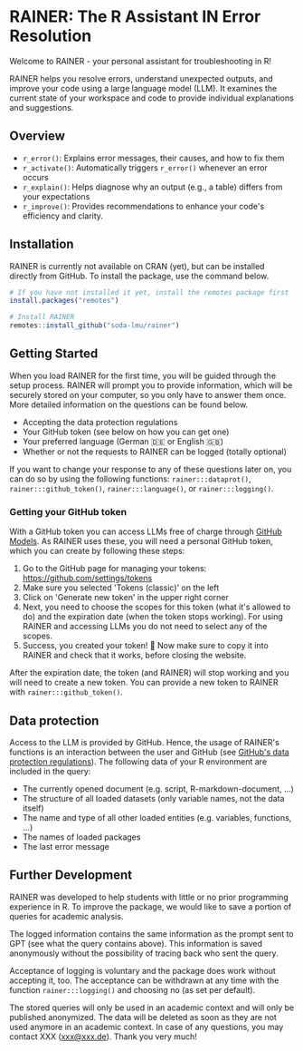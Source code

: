 # RAINER: The R Assistant IN Error Resolution 

Welcome to RAINER - your personal assistant for troubleshooting in R!

RAINER helps you resolve errors, understand unexpected outputs, and improve your code using a large language model (LLM). It examines the current state of your workspace and code to provide individual explanations and suggestions.

## Overview

- `r_error()`: Explains error messages, their causes, and how to fix them
- `r_activate()`: Automatically triggers `r_error()` whenever an error occurs
- `r_explain()`: Helps diagnose why an output (e.g., a table) differs from your expectations
- `r_improve()`: Provides recommendations to enhance your code's efficiency and clarity.

## Installation

RAINER is currently not available on CRAN (yet), but can be installed directly from GitHub. To install the package, use the command below.

```r
# If you have not installed it yet, install the remotes package first
install.packages("remotes")

# Install RAINER
remotes::install_github("soda-lmu/rainer")
```

## Getting Started

When you load RAINER for the first time, you will be guided through the setup process. RAINER will prompt you to provide information, which will be securely stored on your computer, so you only have to answer them once. More detailed information on the questions can be found below.

- Accepting the data protection regulations
- Your GitHub token (see below on how you can get one)
- Your preferred language (German 🇩🇪 or English 🇬🇧)
- Whether or not the requests to RAINER can be logged (totally optional)

If you want to change your response to any of these questions later on, you can do so by using the following functions: `rainer:::dataprot()`, `rainer:::github_token()`, `rainer:::language()`, or `rainer:::logging()`.

### Getting your GitHub token

With a GitHub token you can access LLMs free of charge through [GitHub Models](https://docs.github.com/en/github-models). As RAINER uses these, you will need a personal GitHub token, which you can create by following these steps:

1. Go to the GitHub page for managing your tokens: <https://github.com/settings/tokens>
2. Make sure you selected 'Tokens (classic)' on the left
3. Click on 'Generate new token' in the upper right corner
4. Next, you need to choose the scopes for this token (what it's allowed to do) and the expiration date (when the token stops working). For using RAINER and accessing LLMs you do not need to select any of the scopes.
5. Success, you created your token! 🎉 Now make sure to copy it into RAINER and check that it works, before closing the website.

After the expiration date, the token (and RAINER) will stop working and you will need to create a new token. You can provide a new token to RAINER with `rainer:::github_token()`.

## Data protection

Access to the LLM is provided by GitHub. Hence, the usage of RAINER's functions is an interaction between the user and GitHub (see [GitHub's data protection regulations](https://docs.github.com/en/site-policy/privacy-policies/github-general-privacy-statement)). The following data of your R environment are included in the query:

- The currently opened document (e.g. script, R-markdown-document, ...)
- The structure of all loaded datasets (only variable names, not the data itself)
- The name and type of all other loaded entities (e.g. variables, functions, ...)
- The names of loaded packages
- The last error message

## Further Development

RAINER was developed to help students with little or no prior programming experience in R. To improve the package, we would like to save a portion of queries for academic analysis.

The logged information contains the same information as the prompt sent to GPT (see what the query contains above). This information is saved anonymously without the possibility of tracing back who sent the query.

Acceptance of logging is voluntary and the package does work without accepting it, too. The acceptance can be withdrawn at any time with the function `rainer:::logging()` and choosing no (as set per default).

The stored queries will only be used in an academic context and will only be published anonymized. The data will be deleted as soon as they are not used anymore in an academic context. In case of any questions, you may contact XXX (xxx@xxx.de). Thank you very much!
